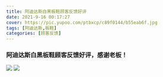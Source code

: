 ```yaml
---
title: 阿迪达斯白黑板鞋顾客反馈好评
date: 2021-9-16 00:17:27
cover: https://pic.yupoo.com/ptbxcp/c89f0144/b55eab6f.jpg
tags: [阿迪达斯,板鞋]
categories: [顾客反馈]
---
```


###  阿迪达斯白黑板鞋顾客反馈好评，感谢老板！
![](https://pic.yupoo.com/ptbxcp/576672c6/e2922f13.jpg)
![](https://pic.yupoo.com/ptbxcp/c89f0144/b55eab6f.jpg)
